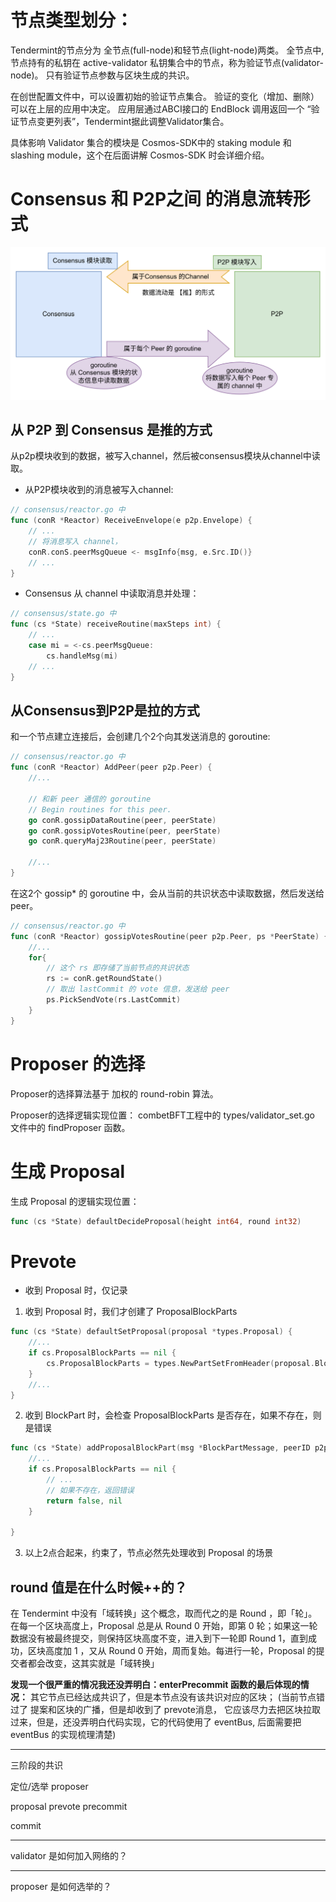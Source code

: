 
# 节点类型划分：

Tendermint的节点分为 全节点(full-node)和轻节点(light-node)两类。
全节点中, 节点持有的私钥在 active-validator 私钥集合中的节点，称为验证节点(validator-node)。
只有验证节点参数与区块生成的共识。

在创世配置文件中，可以设置初始的验证节点集合。
验证的变化（增加、删除）可以在上层的应用中决定。 应用层通过ABCI接口的 EndBlock 调用返回一个 “验证节点变更列表”，Tendermint据此调整Validator集合。

具体影响 Validator 集合的模块是 Cosmos-SDK中的 staking module 和 slashing module，这个在后面讲解 Cosmos-SDK 时会详细介绍。


# Consensus 和 P2P之间 的消息流转形式

![](../images/Consensus和P2P之间的消息流转.png)

## 从 P2P 到 Consensus 是推的方式

从p2p模块收到的数据，被写入channel，然后被consensus模块从channel中读取。

* 从P2P模块收到的消息被写入channel:

```go
// consensus/reactor.go 中 
func (conR *Reactor) ReceiveEnvelope(e p2p.Envelope) {
    // ...
    // 将消息写入 channel， 
    conR.conS.peerMsgQueue <- msgInfo{msg, e.Src.ID()}
    // ...
}
```

* Consensus 从 channel 中读取消息并处理：

```go
// consensus/state.go 中
func (cs *State) receiveRoutine(maxSteps int) {
    // ...
    case mi = <-cs.peerMsgQueue:
        cs.handleMsg(mi)
    // ...
}
```

## 从Consensus到P2P是拉的方式
和一个节点建立连接后，会创建几个2个向其发送消息的 goroutine:

```go
// consensus/reactor.go 中 
func (conR *Reactor) AddPeer(peer p2p.Peer) {
    //...

    // 和新 peer 通信的 goroutine
	// Begin routines for this peer.
	go conR.gossipDataRoutine(peer, peerState)
	go conR.gossipVotesRoutine(peer, peerState)
	go conR.queryMaj23Routine(peer, peerState)

    //...
}
```

在这2个 gossip* 的 goroutine 中，会从当前的共识状态中读取数据，然后发送给 peer。

```go
// consensus/reactor.go 中 
func (conR *Reactor) gossipVotesRoutine(peer p2p.Peer, ps *PeerState) {
    //... 
    for{
        // 这个 rs 即存储了当前节点的共识状态
        rs := conR.getRoundState()
        // 取出 lastCommit 的 vote 信息，发送给 peer
        ps.PickSendVote(rs.LastCommit)
    }
}
```


# Proposer 的选择
Proposer的选择算法基于 加权的 round-robin 算法。

Proposer的选择逻辑实现位置：
combetBFT工程中的 types/validator_set.go 文件中的 findProposer 函数。

# 生成 Proposal

生成 Proposal 的逻辑实现位置：
```go
func (cs *State) defaultDecideProposal(height int64, round int32)
```


# Prevote

* 收到 Proposal 时，仅记录

1. 收到 Proposal 时，我们才创建了 ProposalBlockParts
```go
func (cs *State) defaultSetProposal(proposal *types.Proposal) {
    //...
	if cs.ProposalBlockParts == nil {
		cs.ProposalBlockParts = types.NewPartSetFromHeader(proposal.BlockID.PartSetHeader)
	}
    //...
}
```
2. 收到 BlockPart 时，会检查 ProposalBlockParts 是否存在，如果不存在，则是错误
```go
func (cs *State) addProposalBlockPart(msg *BlockPartMessage, peerID p2p.ID) (added bool, err error) {
    //...
	if cs.ProposalBlockParts == nil {
		// ...
        // 如果不存在，返回错误
		return false, nil
	}

}
```
3. 以上2点合起来，约束了，节点必然先处理收到 Proposal 的场景


## round 值是在什么时候++的？
在 Tendermint 中没有「域转换」这个概念，取而代之的是 Round ，即「轮」。在每一个区块高度上，Proposal 总是从 Round 0 开始，即第 0 轮；如果这一轮数据没有被最终提交，则保持区块高度不变，进入到下一轮即 Round 1，直到成功，区块高度加 1 ，又从 Round 0 开始，周而复始。每进行一轮，Proposal 的提交者都会改变，这其实就是「域转换」


**发现一个很严重的情况我还没弄明白：enterPrecommit 函数的最后体现的情况：**
其它节点已经达成共识了，但是本节点没有该共识对应的区块；
(当前节点错过了 提案和区块的广播，但是却收到了 prevote消息，
它应该尽力去把区块拉取过来，但是，还没弄明白代码实现，它的代码使用了 eventBus, 
后面需要把 eventBus 的实现梳理清楚)

---

三阶段的共识

定位/选举 proposer

proposal
prevote
precommit

commit


---

validator 是如何加入网络的？


---

proposer 是如何选举的？

